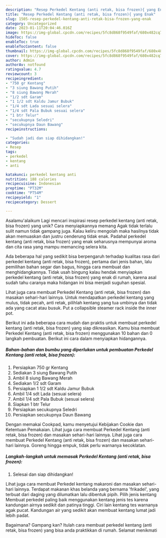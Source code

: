 ```yaml
---
description: "Resep Perkedel Kentang (anti retak, bisa frozen){ yang Enak"
title: "Resep Perkedel Kentang (anti retak, bisa frozen){ yang Enak"
slug: 1505-resep-perkedel-kentang-anti-retak-bisa-frozen-yang-enak
category: Uncategorized
date: 2023-01-11T20:04:46.016Z
image: https://img-global.cpcdn.com/recipes/5fc8d868f9549faf/680x482cq70/perkedel-kentang-anti-retak-bisa-frozen-foto-resep-utama.jpg
hideToc: false
enableToc: true
enableTocContent: false
thumbnail: https://img-global.cpcdn.com/recipes/5fc8d868f9549faf/680x482cq70/perkedel-kentang-anti-retak-bisa-frozen-foto-resep-utama.jpg
cover: https://img-global.cpcdn.com/recipes/5fc8d868f9549faf/680x482cq70/perkedel-kentang-anti-retak-bisa-frozen-foto-resep-utama.jpg
author: Admin
authorAv: notfound
ratingvalue: 4.7
reviewcount: 3
recipeingredient:
- "750 gr Kentang"
- "3 siung Bawang Putih"
- "8 siung Bawang Merah"
- "1/2 sdt Garam"
- "1 1/2 sdt Kaldu Jamur Bubuk"
- "1/4 sdt Lada sesuai selera"
- "1/4 sdt Pala Bubuk sesuai selera"
- "1 btr Telur"
- "secukupnya Seledri"
- "secukupnya Daun Bawang"
recipeinstructions:

- "Sudah jadi dan siap dihidangkan!"
categories:
- Resep
tags:
- perkedel
- kentang
- anti

katakunci: perkedel kentang anti 
nutrition: 188 calories
recipecuisine: Indonesian
preptime: "PT32M"
cooktime: "PT54M"
recipeyield: "1"
recipecategory: Dessert

---
```



Asalamu'alaikum Lagi mencari inspirasi resep perkedel kentang (anti retak, bisa frozen) yang unik? Cara menyiapkannya memang Agak tidak terlalu sulit namun tidak gampang juga. Kalau keliru mengolah maka hasilnya tidak akan memuaskan dan justru cenderung tidak enak. Padahal perkedel kentang (anti retak, bisa frozen) yang enak seharusnya mempunyai aroma dan cita rasa yang mampu memancing selera kita.


Ada beberapa hal yang sedikit bisa berpengaruh terhadap kualitas rasa dari perkedel kentang (anti retak, bisa frozen), pertama dari jenis bahan, lalu pemilihan bahan segar dan bagus, hingga cara membuat dan menghidangkannya. Tidak usah bingung kalau hendak menyiapkan perkedel kentang (anti retak, bisa frozen) yang enak di rumah, karena asal sudah tahu caranya maka hidangan ini bisa menjadi suguhan spesial.

Lihat juga cara membuat Perkedel Kentang (anti retak, bisa frozen) dan masakan sehari-hari lainnya. Untuk mendapatkan perkedel kentang yang mulus, tidak pecah, anti retak, pilihlah kentang yang tua umbinya dan tidak ada yang cacat atau busuk. Put a collapsible steamer rack inside the inner pot.


Berikut ini ada beberapa cara mudah dan praktis untuk membuat perkedel kentang (anti retak, bisa frozen) yang siap dikreasikan. Kamu bisa membuat Perkedel Kentang (anti retak, bisa frozen) menggunakan 10 bahan dan 0 langkah pembuatan. Berikut ini cara dalam menyiapkan hidangannya.

<!--inarticleads1-->

##### Bahan-bahan dan bumbu yang diperlukan untuk pembuatan Perkedel Kentang (anti retak, bisa frozen):

1. Persiapkan 750 gr Kentang
1. Sediakan 3 siung Bawang Putih
1. Ambil 8 siung Bawang Merah
1. Sediakan 1/2 sdt Garam
1. Persiapkan 1 1/2 sdt Kaldu Jamur Bubuk
1. Ambil 1/4 sdt Lada (sesuai selera)
1. Ambil 1/4 sdt Pala Bubuk (sesuai selera)
1. Siapkan 1 btr Telur
1. Persiapkan secukupnya Seledri
1. Persiapkan secukupnya Daun Bawang


Dengan memakai Cookpad, kamu menyetujui Kebijakan Cookie dan Ketentuan Pemakaian. Lihat juga cara membuat Perkedel Kentang (anti retak, bisa frozen) dan masakan sehari-hari lainnya. Lihat juga cara membuat Perkedel Kentang (anti retak, bisa frozen) dan masakan sehari-hari lainnya. Goreng hingga empuk, tidak perlu warnanya kecoklatan. 

<!--inarticleads2-->

##### Langkah-langkah untuk memasak Perkedel Kentang (anti retak, bisa frozen):


1. Selesai dan siap dihidangkan!

Lihat juga cara membuat Perkedel kentang makaroni dan masakan sehari-hari lainnya. Terdapat makanan khas belanda yang bernama &#39;frikadel&#39;, yang terbuat dari daging yang dilumatkan lalu dibentuk pipih. Pilih jenis kentang Membuat perkedel paling baik menggunakan kentang jenis tes karena kandungan airnya sedikit dan patinya tinggi. Ciri lain kentang tes warnanya agak pucat. Kandungan air yang sedikit akan membuat kentang lumat jadi lebih padat. 

Bagaimana? Gampang kan? Itulah cara membuat perkedel kentang (anti retak, bisa frozen) yang bisa anda praktikkan di rumah. Selamat menikmati
